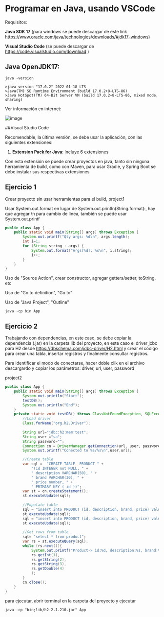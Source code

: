 # Programar en Java, usando VSCode

Requisitos:

**Java SDK 17** (para windows se puede descargar de este link https://www.oracle.com/java/technologies/downloads/#jdk17-windows)

**Visual Studio Code** (se puede descargar de https://code.visualstudio.com/download )

## Java OpenJDK17:
```
java -version
```

```
>java version "17.0.2" 2022-01-18 LTS
>Java(TM) SE Runtime Environment (build 17.0.2+8-LTS-86)
>Java HotSpot(TM) 64-Bit Server VM (build 17.0.2+8-LTS-86, mixed mode, sharing)
```
Ver información en internet:

![image](https://user-images.githubusercontent.com/40076595/169920537-6863e0bb-fd5c-4ccf-bffc-f819957c2f75.png)


##Visual Studio Code

Recomendable, la última versión, se debe usar la aplicación, con las siguientes extensiones:

1. **Extension Pack for Java**: Incluye 6 extensiones

Con esta extensión se puede crear proyectos en java, tanto sin ninguna herramienta de build, como con Maven, para usar Gradle, y Spring Boot se debe instalar sus respectivas extensiones


## Ejercicio 1

Crear proyecto sin usar herramientas para el build, project1

Usar System.out.format en lugar de System.out.println(String.format(:, hay que agregar \n para cambio de linea, también se puede usar System.out.printf

```java
public class App {
    public static void main(String[] args) throws Exception {
        System.out.printf("Qty args: %d\n", args.length);
        int i=1;
        for (String string : args) {
            System.out.format("Args[%d]: %s\n", i,string);
            i++;
        }
    }
}
```

Uso de "Source Action", crear constructor, agregar getters/setter, toString, etc

Uso de "Go to definition", "Go to"

Uso de "Java Project", "Outline"

```console
java -cp bin App
```
## Ejercicio 2
Trabajando con dependencias, en este caso, se debe copiar la dependencia (.jar) en la carpeta lib del proyecto, en este caso el driver jcbc para H2 desde https://dbschema.com/jdbc-driver/H2.html y crear el código para crear una tabla, insertar registros y finalmente consultar registros.

Para identificar el modo de conectarse, hacer doble clik en el archivo descargardo y copiar los parámetros: driver, url, user, password

project2
   
```java
public class App {
    public static void main(String[] args) throws Exception {
        System.out.println("Start");
        testDB();
        System.out.println("End");
    }
    private static void testDB() throws ClassNotFoundException, SQLException{
        //Load driver
        Class.forName("org.h2.Driver");
        
        String url="jdbc:h2:mem:test";
        String user ="sa";
        String password="";
        Connection cn = DriverManager.getConnection(url, user, password);
        System.out.printf("Conected to %s/%s\n",user,url);

        //Create table
        var sql =  "CREATE TABLE  PRODUCT " + 
            "(id INTEGER not NULL, " + 
            " description VARCHAR(50), " +  
            " brand VARCHAR(30), " +  
            " price number, " +  
            " PRIMARY KEY ( id ))"; 
        var st = cn.createStatement();
        st.executeUpdate(sql);
        
        //Populate table
        sql = "insert into PRODUCT (id, description, brand, price) values (1,'Test product 1','Acme',100.98)";
        st.executeUpdate(sql);
        sql = "insert into PRODUCT (id, description, brand, price) values (2,'Test product 2','Tnt',1786)";
        st.executeUpdate(sql);
        
        //Get rows from table
        sql= "select * from product";
        var rs = st.executeQuery(sql);
        while (rs.next()){
            System.out.printf("Product-> id:%d, description:%s, brand:%s, price: %.1f\n",
            rs.getInt(1),
            rs.getString(2),
            rs.getString(3),
            rs.getDouble(4)
            );
        }
        cn.close();
    }
}
```
para ejecutar, abrir terminal en la carpeta del proyecto y ejecutar

```console
java -cp "bin;lib/h2-2.1.210.jar" App
```
